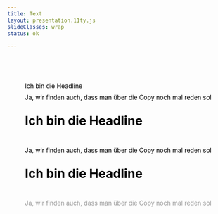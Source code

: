 ```yaml
---
title: Text
layout: presentation.11ty.js
slideClasses: wrap
status: ok

---
```


<section data-auto-animate class="image screenshot" data-transition="none">
  <figure>
  <svg data-id="frame" height="200" width="800">
  <style>
    .svg-headline{
      font-size: 2em;
      font-weight: bold;
    }
  </style>
  <text x="0" y="74">Ich bin die Headline</text>
  <text x="0" y="100">Ja, wir finden auch, dass man über die Copy noch mal reden sollte. Das hier </text>
  <text x="0" y="126">kann es jedenfalls nicht sein. Das klingt ja wie auf dem Totenbett getextet.</text>
  <text x="0" y="152">Da muss wesentlich mehr Produktaussage rein. </text>

</svg>
  </figure>
</section>

<section data-auto-animate class="image screenshot" data-transition="none">
  <figure>
  <svg data-id="frame" height="200" width="800">
  <style>
    .svg-headline{
      font-size: 2em;
      font-weight: bold;
    }
  </style>
  <text x="0" y="38" class="svg-headline">Ich bin die Headline</text>
  <text x="0" y="100">Ja, wir finden auch, dass man über die Copy noch mal reden sollte. Das hier </text>
  <text x="0" y="126">kann es jedenfalls nicht sein. Das klingt ja wie auf dem Totenbett getextet.</text>
  <text x="0" y="152">Da muss wesentlich mehr Produktaussage rein. </text>

</svg>
  </figure>
</section>

<section data-auto-animate class="image screenshot" data-transition="none">
  <figure>
  <svg data-id="frame" height="200" width="800">
  <style>
    .svg-headline{
      font-size: 2em;
      font-weight: bold;
    }

  </style>
  <text x="0" y="38" class="svg-headline">Ich bin die Headline</text>
  <text x="0" y="100" class="svg-is-lighter" fill="#999">Ja, wir finden auch, dass man über die Copy noch mal reden sollte. Das hier </text>
  <text x="0" y="126" class="svg-is-lighter" fill="#999">kann es jedenfalls nicht sein. Das klingt ja wie auf dem Totenbett getextet.</text>
  <text x="0" y="152" class="svg-is-lighter" fill="#999">Da muss wesentlich mehr Produktaussage rein. </text>

</svg>
  </figure>
</section>